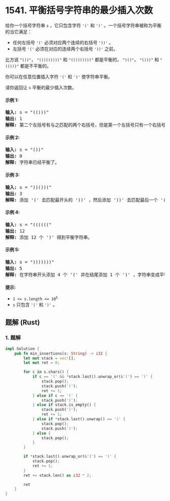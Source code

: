 # 1541. 平衡括号字符串的最少插入次数
给你一个括号字符串 `s` ，它只包含字符 `'('` 和 `')'` 。一个括号字符串被称为平衡的当它满足：
* 任何左括号 `'('` 必须对应两个连续的右括号 `'))'` 。
* 左括号 `'('` 必须在对应的连续两个右括号 `'))'` 之前。

比方说 `"())"`， `"())(())))"` 和 `"(())())))"` 都是平衡的， `")()"`， `"()))"` 和 `"(()))"` 都是不平衡的。

你可以在任意位置插入字符 `'('` 和 `')'` 使字符串平衡。

请你返回让 `s` 平衡的最少插入次数。

#### 示例 1:
<pre>
<strong>输入:</strong> s = "(()))"
<strong>输出:</strong> 1
<strong>解释:</strong> 第二个左括号有与之匹配的两个右括号，但是第一个左括号只有一个右括号。我们需要在字符串结尾额外增加一个 ')' 使字符串变成平衡字符串 "(())))" 。
</pre>

#### 示例 2:
<pre>
<strong>输入:</strong> s = "())"
<strong>输出:</strong> 0
<strong>解释:</strong> 字符串已经平衡了。
</pre>

#### 示例 3:
<pre>
<strong>输入:</strong> s = "))())("
<strong>输出:</strong> 3
<strong>解释:</strong> 添加 '(' 去匹配最开头的 '))' ，然后添加 '))' 去匹配最后一个 '(' 。
</pre>

#### 示例 4:
<pre>
<strong>输入:</strong> s = "(((((("
<strong>输出:</strong> 12
<strong>解释:</strong> 添加 12 个 ')' 得到平衡字符串。
</pre>

#### 示例 5:
<pre>
<strong>输入:</strong> s = ")))))))"
<strong>输出:</strong> 5
<strong>解释:</strong> 在字符串开头添加 4 个 '(' 并在结尾添加 1 个 ')' ，字符串变成平衡字符串 "(((())))))))" 。
</pre>

#### 提示:
* <code>1 <= s.length <= 10<sup>5</sup></code>
* `s` 只包含 `'('` 和 `')'` 。

## 题解 (Rust)

### 1. 题解
```Rust
impl Solution {
    pub fn min_insertions(s: String) -> i32 {
        let mut stack = vec![];
        let mut ret = 0;

        for c in s.chars() {
            if c == '(' && *stack.last().unwrap_or(&'(') == ')' {
                stack.pop();
                stack.push('(');
                ret += 1;
            } else if c == '(' {
                stack.push('(');
            } else if stack.is_empty() {
                stack.push(')');
                ret += 1;
            } else if *stack.last().unwrap() == '(' {
                stack.pop();
                stack.push(')');
            } else {
                stack.pop();
            }
        }

        if *stack.last().unwrap_or(&'(') == ')' {
            stack.pop();
            ret += 1;
        }
        ret += stack.len() as i32 * 2;

        ret
    }
}
```
